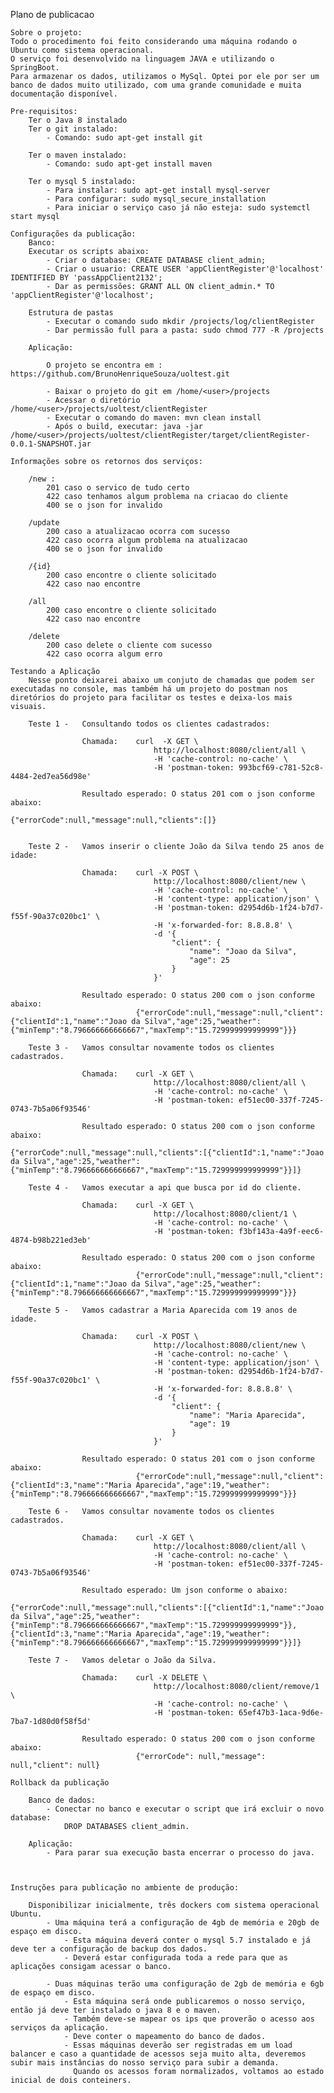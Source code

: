 Plano de publicacao
    
    Sobre o projeto:
    Todo o procedimento foi feito considerando uma máquina rodando o Ubuntu como sistema operacional.
    O serviço foi desenvolvido na linguagem JAVA e utilizando o SpringBoot.
    Para armazenar os dados, utilizamos o MySql. Optei por ele por ser um banco de dados muito utilizado, com uma grande comunidade e muita documentação disponível.

    Pre-requisitos:
        Ter o Java 8 instalado
        Ter o git instalado: 
            - Comando: sudo apt-get install git

        Ter o maven instalado:
            - Comando: sudo apt-get install maven

        Ter o mysql 5 instalado:
            - Para instalar: sudo apt-get install mysql-server
            - Para configurar: sudo mysql_secure_installation
            - Para iniciar o serviço caso já não esteja: sudo systemctl start mysql

    Configurações da publicação:
        Banco:
        Executar os scripts abaixo:
            - Criar o database: CREATE DATABASE client_admin;
            - Criar o usuario: CREATE USER 'appClientRegister'@'localhost' IDENTIFIED BY 'passAppClient2132';
            - Dar as permissões: GRANT ALL ON client_admin.* TO 'appClientRegister'@'localhost';

        Estrutura de pastas
            - Executar o comando sudo mkdir /projects/log/clientRegister
            - Dar permissão full para a pasta: sudo chmod 777 -R /projects

        Aplicação:

            O projeto se encontra em : https://github.com/BrunoHenriqueSouza/uoltest.git

            - Baixar o projeto do git em /home/<user>/projects
            - Acessar o diretório /home/<user>/projects/uoltest/clientRegister
            - Executar o comando do maven: mvn clean install
            - Após o build, executar: java -jar /home/<user>/projects/uoltest/clientRegister/target/clientRegister-0.0.1-SNAPSHOT.jar

    Informações sobre os retornos dos serviços:

        /new :
            201 caso o servico de tudo certo
            422 caso tenhamos algum problema na criacao do cliente
            400 se o json for invalido

        /update
            200 caso a atualizacao ocorra com sucesso
            422 caso ocorra algum problema na atualizacao
            400 se o json for invalido

        /{id}
            200 caso encontre o cliente solicitado
            422 caso nao encontre

        /all
            200 caso encontre o cliente solicitado
            422 caso nao encontre

        /delete
            200 caso delete o cliente com sucesso
            422 caso ocorra algum erro

    Testando a Aplicação
        Nesse ponto deixarei abaixo um conjuto de chamadas que podem ser executadas no console, mas também há um projeto do postman nos diretórios do projeto para facilitar os testes e deixa-los mais visuais.

        Teste 1 -   Consultando todos os clientes cadastrados:
        
                    Chamada:    curl  -X GET \
                                    http://localhost:8080/client/all \
                                    -H 'cache-control: no-cache' \
                                    -H 'postman-token: 993bcf69-c781-52c8-4484-2ed7ea56d98e'

                    Resultado esperado: O status 201 com o json conforme abaixo:
                                {"errorCode":null,"message":null,"clients":[]}


        Teste 2 -   Vamos inserir o cliente João da Silva tendo 25 anos de idade:

                    Chamada:    curl -X POST \
                                    http://localhost:8080/client/new \
                                    -H 'cache-control: no-cache' \
                                    -H 'content-type: application/json' \
                                    -H 'postman-token: d2954d6b-1f24-b7d7-f55f-90a37c020bc1' \
                                    -H 'x-forwarded-for: 8.8.8.8' \
                                    -d '{
                                        "client": {
                                            "name": "Joao da Silva",
                                            "age": 25
                                        }
                                    }'

                    Resultado esperado: O status 200 com o json conforme abaixo:
                                {"errorCode":null,"message":null,"client":{"clientId":1,"name":"Joao da Silva","age":25,"weather":{"minTemp":"8.796666666666667","maxTemp":"15.729999999999999"}}}

        Teste 3 -   Vamos consultar novamente todos os clientes cadastrados.

                    Chamada:    curl -X GET \
                                    http://localhost:8080/client/all \
                                    -H 'cache-control: no-cache' \
                                    -H 'postman-token: ef51ec00-337f-7245-0743-7b5a06f93546'

                    Resultado esperado: O status 200 com o json conforme abaixo:
                                {"errorCode":null,"message":null,"clients":[{"clientId":1,"name":"Joao da Silva","age":25,"weather":{"minTemp":"8.796666666666667","maxTemp":"15.729999999999999"}}]}

        Teste 4 -   Vamos executar a api que busca por id do cliente.

                    Chamada:    curl -X GET \
                                    http://localhost:8080/client/1 \
                                    -H 'cache-control: no-cache' \
                                    -H 'postman-token: f3bf143a-4a9f-eec6-4874-b98b221ed3eb'

                    Resultado esperado: O status 200 com o json conforme abaixo:
                                {"errorCode":null,"message":null,"client":{"clientId":1,"name":"Joao da Silva","age":25,"weather":{"minTemp":"8.796666666666667","maxTemp":"15.729999999999999"}}}

        Teste 5 -   Vamos cadastrar a Maria Aparecida com 19 anos de idade.

                    Chamada:    curl -X POST \
                                    http://localhost:8080/client/new \
                                    -H 'cache-control: no-cache' \
                                    -H 'content-type: application/json' \
                                    -H 'postman-token: d2954d6b-1f24-b7d7-f55f-90a37c020bc1' \
                                    -H 'x-forwarded-for: 8.8.8.8' \
                                    -d '{
                                        "client": {
                                            "name": "Maria Aparecida",
                                            "age": 19
                                        }
                                    }'

                    Resultado esperado: O status 201 com o json conforme abaixo:
                                {"errorCode":null,"message":null,"client":{"clientId":3,"name":"Maria Aparecida","age":19,"weather":{"minTemp":"8.796666666666667","maxTemp":"15.729999999999999"}}}

        Teste 6 -   Vamos consultar novamente todos os clientes cadastrados.

                    Chamada:    curl -X GET \
                                    http://localhost:8080/client/all \
                                    -H 'cache-control: no-cache' \
                                    -H 'postman-token: ef51ec00-337f-7245-0743-7b5a06f93546'

                    Resultado esperado: Um json conforme o abaixo:
                                {"errorCode":null,"message":null,"clients":[{"clientId":1,"name":"Joao da Silva","age":25,"weather":{"minTemp":"8.796666666666667","maxTemp":"15.729999999999999"}},{"clientId":3,"name":"Maria Aparecida","age":19,"weather":{"minTemp":"8.796666666666667","maxTemp":"15.729999999999999"}}]}

        Teste 7 -   Vamos deletar o João da Silva.

                    Chamada:    curl -X DELETE \
                                    http://localhost:8080/client/remove/1 \
                                    -H 'cache-control: no-cache' \
                                    -H 'postman-token: 65ef47b3-1aca-9d6e-7ba7-1d80d0f58f5d'

                    Resultado esperado: O status 200 com o json conforme abaixo:
                                {"errorCode": null,"message": null,"client": null}
        
    Rollback da publicação

        Banco de dados:
            - Conectar no banco e executar o script que irá excluir o novo database:
                DROP DATABASES client_admin.

        Aplicação:
            - Para parar sua execução basta encerrar o processo do java.
            
   

    Instruções para publicação no ambiente de produção:

        Disponibilizar inicialmente, três dockers com sistema operacional Ubuntu.
            - Uma máquina terá a configuração de 4gb de memória e 20gb de espaço em disco.
                - Esta máquina deverá conter o mysql 5.7 instalado e já deve ter a configuração de backup dos dados.
                - Deverá estar configurada toda a rede para que as aplicações consigam acessar o banco.

            - Duas máquinas terão uma configuração de 2gb de memória e 6gb de espaço em disco.
                - Esta máquina será onde publicaremos o nosso serviço, então já deve ter instalado o java 8 e o maven.
                - Também deve-se mapear os ips que proverão o acesso aos serviços da aplicação.
                - Deve conter o mapeamento do banco de dados.
                - Essas máquinas deverão ser registradas em um load balancer e caso a quantidade de acessos seja muito alta, deveremos subir mais instâncias do nosso serviço para subir a demanda. 
                  Quando os acessos foram normalizados, voltamos ao estado inicial de dois conteiners.
